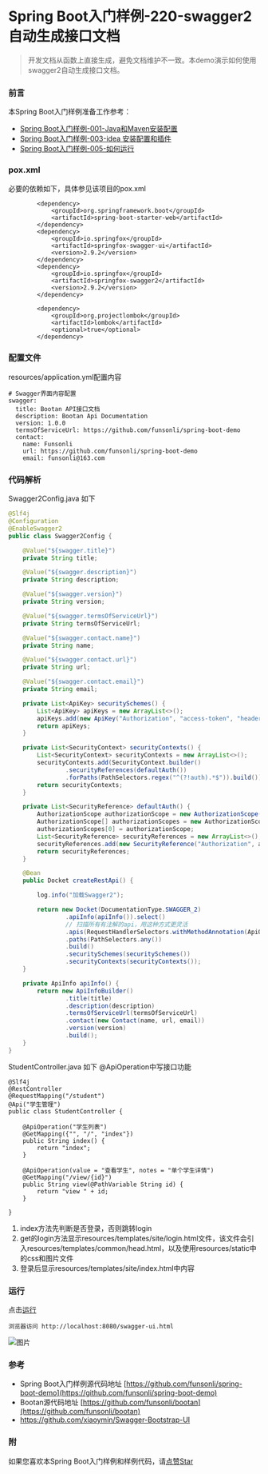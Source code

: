 # Spring Boot入门样例-220-swagger2自动生成接口文档

> 开发文档从函数上直接生成，避免文档维护不一致。本demo演示如何使用swagger2自动生成接口文档。

### 前言

本Spring Boot入门样例准备工作参考：

- [Spring Boot入门样例-001-Java和Maven安装配置](https://github.com/funsonli/spring-boot-demo/blob/master/doc/spring-boot-demo-001-java.md)
- [Spring Boot入门样例-003-idea 安装配置和插件](https://github.com/funsonli/spring-boot-demo/blob/master/doc/spring-boot-demo-003-idea.md)
- [Spring Boot入门样例-005-如何运行](https://github.com/funsonli/spring-boot-demo/blob/master/doc/spring-boot-demo-005-run.md)

### pox.xml
必要的依赖如下，具体参见该项目的pox.xml
```
        <dependency>
            <groupId>org.springframework.boot</groupId>
            <artifactId>spring-boot-starter-web</artifactId>
        </dependency>
        <dependency>
            <groupId>io.springfox</groupId>
            <artifactId>springfox-swagger-ui</artifactId>
            <version>2.9.2</version>
        </dependency>
        <dependency>
            <groupId>io.springfox</groupId>
            <artifactId>springfox-swagger2</artifactId>
            <version>2.9.2</version>
        </dependency>

        <dependency>
            <groupId>org.projectlombok</groupId>
            <artifactId>lombok</artifactId>
            <optional>true</optional>
        </dependency>
```

### 配置文件

resources/application.yml配置内容
```
# Swagger界面内容配置
swagger:
  title: Bootan API接口文档
  description: Bootan Api Documentation
  version: 1.0.0
  termsOfServiceUrl: https://github.com/funsonli/spring-boot-demo
  contact:
    name: Funsonli
    url: https://github.com/funsonli/spring-boot-demo
    email: funsonli@163.com

```

### 代码解析

Swagger2Config.java 如下
```java
@Slf4j
@Configuration
@EnableSwagger2
public class Swagger2Config {

    @Value("${swagger.title}")
    private String title;

    @Value("${swagger.description}")
    private String description;

    @Value("${swagger.version}")
    private String version;

    @Value("${swagger.termsOfServiceUrl}")
    private String termsOfServiceUrl;

    @Value("${swagger.contact.name}")
    private String name;

    @Value("${swagger.contact.url}")
    private String url;

    @Value("${swagger.contact.email}")
    private String email;

    private List<ApiKey> securitySchemes() {
        List<ApiKey> apiKeys = new ArrayList<>();
        apiKeys.add(new ApiKey("Authorization", "access-token", "header"));
        return apiKeys;
    }

    private List<SecurityContext> securityContexts() {
        List<SecurityContext> securityContexts = new ArrayList<>();
        securityContexts.add(SecurityContext.builder()
                .securityReferences(defaultAuth())
                .forPaths(PathSelectors.regex("^(?!auth).*$")).build());
        return securityContexts;
    }

    private List<SecurityReference> defaultAuth() {
        AuthorizationScope authorizationScope = new AuthorizationScope("global", "accessEverything");
        AuthorizationScope[] authorizationScopes = new AuthorizationScope[1];
        authorizationScopes[0] = authorizationScope;
        List<SecurityReference> securityReferences = new ArrayList<>();
        securityReferences.add(new SecurityReference("Authorization", authorizationScopes));
        return securityReferences;
    }

    @Bean
    public Docket createRestApi() {

        log.info("加载Swagger2");

        return new Docket(DocumentationType.SWAGGER_2)
                .apiInfo(apiInfo()).select()
                // 扫描所有有注解的api，用这种方式更灵活
                .apis(RequestHandlerSelectors.withMethodAnnotation(ApiOperation.class))
                .paths(PathSelectors.any())
                .build()
                .securitySchemes(securitySchemes())
                .securityContexts(securityContexts());
    }

    private ApiInfo apiInfo() {
        return new ApiInfoBuilder()
                .title(title)
                .description(description)
                .termsOfServiceUrl(termsOfServiceUrl)
                .contact(new Contact(name, url, email))
                .version(version)
                .build();
    }
}
```

StudentController.java 如下  @ApiOperation中写接口功能
``` 
@Slf4j
@RestController
@RequestMapping("/student")
@Api("学生管理")
public class StudentController {

    @ApiOperation("学生列表")
    @GetMapping({"", "/", "index"})
    public String index() {
        return "index";
    }

    @ApiOperation(value = "查看学生", notes = "单个学生详情")
    @GetMapping("/view/{id}")
    public String view(@PathVariable String id) {
        return "view " + id;
    }

}
```

1. index方法先判断是否登录，否则跳转login
2. get的login方法显示resources/templates/site/login.html文件，该文件会引入resources/templates/common/head.html，以及使用resources/static中的css和图片文件
3. 登录后显示resources/templates/site/index.html中内容

### 运行

点击[运行](https://github.com/funsonli/spring-boot-demo/blob/master/doc/spring-boot-demo-005-run.md)

```
浏览器访问 http://localhost:8080/swagger-ui.html

```
![图片](https://raw.githubusercontent.com/funsonli/spring-boot-demo/master/doc/images/spring-boot-demo-220-swagger2-01.png?raw=true)

### 参考
- Spring Boot入门样例源代码地址 [https://github.com/funsonli/spring-boot-demo](https://github.com/funsonli/spring-boot-demo)
- Bootan源代码地址 [https://github.com/funsonli/bootan](https://github.com/funsonli/bootan)
- https://github.com/xiaoymin/Swagger-Bootstrap-UI


### 附
如果您喜欢本Spring Boot入门样例和样例代码，请[点赞Star](https://github.com/funsonli/spring-boot-demo)

